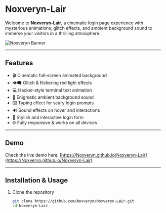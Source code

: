 # Noxveryn-Lair

Welcome to **Noxveryn-Lair**, a cinematic login page experience with mysterious animations, glitch effects, and ambient background sound to immerse your visitors in a thrilling atmosphere.

![Noxveryn Banner](./assets/banner.png)

---

## Features

- 🎬 Cinematic full-screen animated background  
- 👁️‍🗨️ Glitch & flickering red light effects  
- 💻 Hacker-style terminal text animation  
- 🎵 Enigmatic ambient background sound  
- ⌨️ Typing effect for scary login prompts  
- 🔊 Sound effects on hover and interactions  
- 🔐 Stylish and interactive login form  
- 🌐 Fully responsive & works on all devices  

---

## Demo

Check the live demo here: [https://Noxveryn.github.io/Noxveryn-Lair](https://Noxveryn.github.io/Noxveryn-Lair)

---

## Installation & Usage

1. Clone the repository  
   ```bash
   git clone https://github.com/Noxveryn/Noxveryn-Lair.git
   cd Noxveryn-Lair
